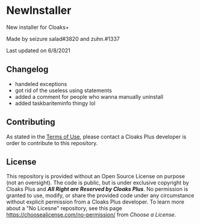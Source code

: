 # NewInstaller
New installer for Cloaks+

Made by seizure salad#3820 and zuhn.#1337

Last updated on 6/8/2021

## Changelog
- handeled exceptions
- got rid of the useless using statements
- added a comment for people who wanna manually uninstall
- added taskbariteminfo thingy lol

## Contributing

As stated in the [Terms of Use](https://github.com/CloaksPlus/NewInstaller/blob/master/TOU.md), please contact a Cloaks Plus developer is order to contribute to this repository.

## License

This repository is provided without an Open Source License on purpose (not an oversight). The code is public, but is under exclusive copyright by Cloaks Plus and ***All Right are Reserved by Cloaks Plus***. No permission is granted to use, modify, or share the provided code under any circumstance without explicit permission from a Cloaks Plus developer. To learn more about a "No Licesne" repository, see this page https://choosealicense.com/no-permission/ from *Choose a License*.
